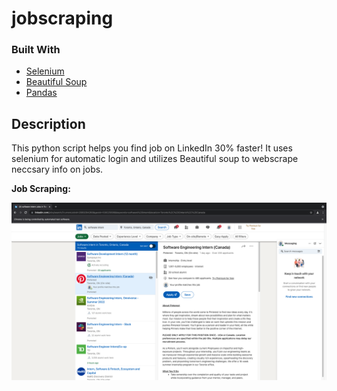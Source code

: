 # jobscraping

### Built With

* [Selenium](https://selenium-python.readthedocs.io/)
* [Beautiful Soup](https://www.crummy.com/software/BeautifulSoup/bs4/doc/)
* [Pandas](https://pandas.pydata.org/)


## Description
This python script helps you find job on LinkedIn 30% faster! It uses selenium for automatic login and utilizes Beautiful soup to webscrape neccsary info on jobs. 

**Job Scraping:**

![alt text](https://github.com/ericlin7/jobscraping/blob/main/scraping.png)
